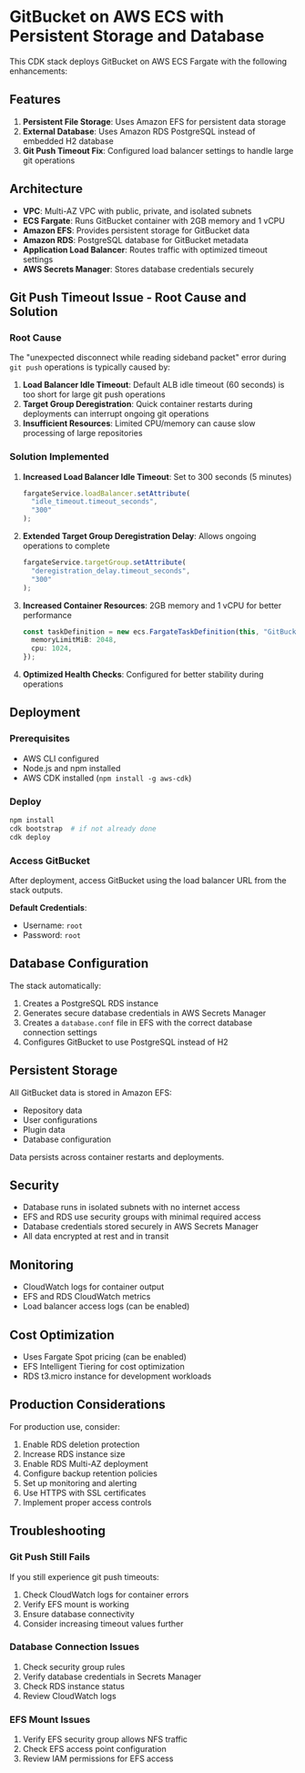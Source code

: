 # GitBucket on AWS ECS with Persistent Storage and Database

This CDK stack deploys GitBucket on AWS ECS Fargate with the following enhancements:

## Features

1. **Persistent File Storage**: Uses Amazon EFS for persistent data storage
2. **External Database**: Uses Amazon RDS PostgreSQL instead of embedded H2 database
3. **Git Push Timeout Fix**: Configured load balancer settings to handle large git operations

## Architecture

- **VPC**: Multi-AZ VPC with public, private, and isolated subnets
- **ECS Fargate**: Runs GitBucket container with 2GB memory and 1 vCPU
- **Amazon EFS**: Provides persistent storage for GitBucket data
- **Amazon RDS**: PostgreSQL database for GitBucket metadata
- **Application Load Balancer**: Routes traffic with optimized timeout settings
- **AWS Secrets Manager**: Stores database credentials securely

## Git Push Timeout Issue - Root Cause and Solution

### Root Cause
The "unexpected disconnect while reading sideband packet" error during `git push` operations is typically caused by:

1. **Load Balancer Idle Timeout**: Default ALB idle timeout (60 seconds) is too short for large git push operations
2. **Target Group Deregistration**: Quick container restarts during deployments can interrupt ongoing git operations
3. **Insufficient Resources**: Limited CPU/memory can cause slow processing of large repositories

### Solution Implemented

1. **Increased Load Balancer Idle Timeout**: Set to 300 seconds (5 minutes)
   ```typescript
   fargateService.loadBalancer.setAttribute(
     "idle_timeout.timeout_seconds",
     "300"
   );
   ```

2. **Extended Target Group Deregistration Delay**: Allows ongoing operations to complete
   ```typescript
   fargateService.targetGroup.setAttribute(
     "deregistration_delay.timeout_seconds",
     "300"
   );
   ```

3. **Increased Container Resources**: 2GB memory and 1 vCPU for better performance
   ```typescript
   const taskDefinition = new ecs.FargateTaskDefinition(this, "GitBucketTaskDef", {
     memoryLimitMiB: 2048,
     cpu: 1024,
   });
   ```

4. **Optimized Health Checks**: Configured for better stability during operations

## Deployment

### Prerequisites
- AWS CLI configured
- Node.js and npm installed
- AWS CDK installed (`npm install -g aws-cdk`)

### Deploy
```bash
npm install
cdk bootstrap  # if not already done
cdk deploy
```

### Access GitBucket
After deployment, access GitBucket using the load balancer URL from the stack outputs.

**Default Credentials**: 
- Username: `root`
- Password: `root`

## Database Configuration

The stack automatically:
1. Creates a PostgreSQL RDS instance
2. Generates secure database credentials in AWS Secrets Manager
3. Creates a `database.conf` file in EFS with the correct database connection settings
4. Configures GitBucket to use PostgreSQL instead of H2

## Persistent Storage

All GitBucket data is stored in Amazon EFS:
- Repository data
- User configurations
- Plugin data
- Database configuration

Data persists across container restarts and deployments.

## Security

- Database runs in isolated subnets with no internet access
- EFS and RDS use security groups with minimal required access
- Database credentials stored securely in AWS Secrets Manager
- All data encrypted at rest and in transit

## Monitoring

- CloudWatch logs for container output
- EFS and RDS CloudWatch metrics
- Load balancer access logs (can be enabled)

## Cost Optimization

- Uses Fargate Spot pricing (can be enabled)
- EFS Intelligent Tiering for cost optimization
- RDS t3.micro instance for development workloads

## Production Considerations

For production use, consider:
1. Enable RDS deletion protection
2. Increase RDS instance size
3. Enable RDS Multi-AZ deployment
4. Configure backup retention policies
5. Set up monitoring and alerting
6. Use HTTPS with SSL certificates
7. Implement proper access controls

## Troubleshooting

### Git Push Still Fails
If you still experience git push timeouts:
1. Check CloudWatch logs for container errors
2. Verify EFS mount is working
3. Ensure database connectivity
4. Consider increasing timeout values further

### Database Connection Issues
1. Check security group rules
2. Verify database credentials in Secrets Manager
3. Check RDS instance status
4. Review CloudWatch logs

### EFS Mount Issues
1. Verify EFS security group allows NFS traffic
2. Check EFS access point configuration
3. Review IAM permissions for EFS access
